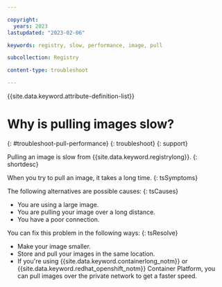 ```yaml
---

copyright:
  years: 2023
lastupdated: "2023-02-06"

keywords: registry, slow, performance, image, pull

subcollection: Registry

content-type: troubleshoot

---
```


{{site.data.keyword.attribute-definition-list}}

# Why is pulling images slow?
{: #troubleshoot-pull-performance}
{: troubleshoot}
{: support}

Pulling an image is slow from {{site.data.keyword.registrylong}}.
{: shortdesc}

When you try to pull an image, it takes a long time.
{: tsSymptoms}

The following alternatives are possible causes:
{: tsCauses}

- You are using a large image.
- You are pulling your image over a long distance.
- You have a poor connection.

You can fix this problem in the following ways:
{: tsResolve}

- Make your image smaller.
- Store and pull your images in the same location.
- If you're using {{site.data.keyword.containerlong_notm}} or {{site.data.keyword.redhat_openshift_notm}} Container Platform, you can pull images over the private network to get a faster speed.
